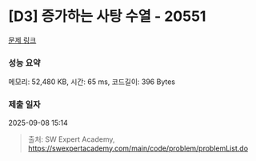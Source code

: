# [D3] 증가하는 사탕 수열 - 20551 

[문제 링크](https://swexpertacademy.com/main/code/problem/problemDetail.do?contestProbId=AY4XhKTKU0IDFARM) 

### 성능 요약

메모리: 52,480 KB, 시간: 65 ms, 코드길이: 396 Bytes

### 제출 일자

2025-09-08 15:14



> 출처: SW Expert Academy, https://swexpertacademy.com/main/code/problem/problemList.do